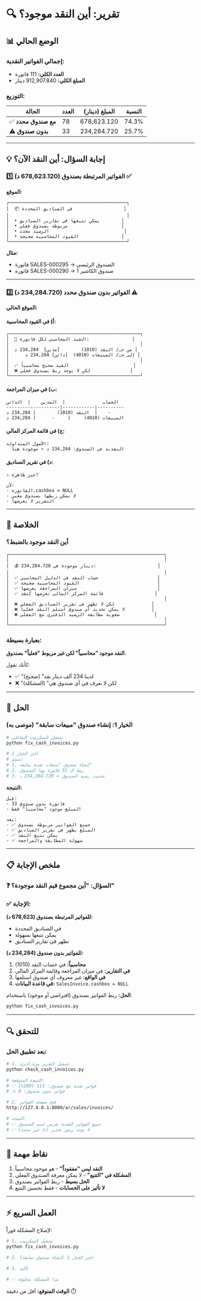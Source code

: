 # 🔍 تقرير: أين النقد موجود؟

## 📊 الوضع الحالي

### إجمالي الفواتير النقدية:
- **العدد الكلي:** 111 فاتورة
- **المبلغ الكلي:** 912,907.840 دينار

### التوزيع:

| الحالة | العدد | المبلغ (دينار) | النسبة |
|--------|------|---------------|--------|
| ✅ **مع صندوق محدد** | 78 | 678,623.120 | 74.3% |
| ⚠️ **بدون صندوق** | 33 | 234,284.720 | 25.7% |

---

## 💡 إجابة السؤال: أين النقد الآن؟

### 1️⃣ الفواتير المرتبطة بصندوق (678,623.120 د) ✅

**الموقع:**
```
┌────────────────────────────────────────────┐
│  📦 في الصناديق المحددة                   │
│                                            │
│  • يمكن تتبعها في تقارير الصناديق        │
│  • مربوطة بصندوق فعلي                    │
│  • الرصيد محدث                            │
│  • القيود المحاسبية صحيحة                │
└────────────────────────────────────────────┘
```

**مثال:**
- فاتورة SALES-000295 → الصندوق الرئيسي
- فاتورة SALES-000290 → صندوق الكاشير 1

---

### 2️⃣ الفواتير بدون صندوق محدد (234,284.720 د) ⚠️

**الموقع الحالي:**

#### أ) في القيود المحاسبية:
```
┌─────────────────────────────────────────────────┐
│  📒 القيد المحاسبي لكل فاتورة:                │
│                                                 │
│  من حـ/ النقد (1010)        [مدين]  234,284 د │
│      إلى حـ/ المبيعات (4010)  [دائن] 234,284 د │
│                                                 │
│  ✅ القيد صحيح محاسبياً                        │
│  ❌ لكن لا يوجد ربط بصندوق فعلي               │
└─────────────────────────────────────────────────┘
```

#### ب) في ميزان المراجعة:
```
الحساب              |  المدين    |  الدائن
--------------------|------------|----------
النقد (1010)        | 234,284 د  |    -
المبيعات (4010)     |     -      | 234,284 د
```

#### ج) في قائمة المركز المالي:
```
الأصول المتداولة:
  النقدية في الصندوق: 234,284 د ← موجودة هنا
```

#### د) في تقرير الصناديق:
```
⚠️ غير ظاهرة!

لأن:
- الفاتورة.cashbox = NULL
- لا يمكن ربطها بصندوق معين
- التقرير لا يعرضها
```

---

## 🎯 الخلاصة

### أين النقد موجود بالضبط؟

```
┌──────────────────────────────────────────────────────────┐
│                                                          │
│  💰 234,284.720 دينار موجودة في:                       │
│                                                          │
│  ✅ حساب النقد في الدليل المحاسبي                      │
│  ✅ القيود المحاسبية صحيحة                             │
│  ✅ ميزان المراجعة يعرضها                              │
│  ✅ قائمة المركز المالي تعرضها كنقد                   │
│                                                          │
│  ❌ لكن لا تظهر في تقرير الصناديق الفعلي              │
│  ❌ لا يمكن تحديد أي صندوق استلم النقد فعلياً          │
│  ❌ صعوبة مطابقة الرصيد الدفتري مع الفعلي             │
│                                                          │
└──────────────────────────────────────────────────────────┘
```

### بعبارة بسيطة:

**النقد موجود "محاسبياً" لكن غير مربوط "فعلياً" بصندوق.**

كأنك تقول:
- ✅ "لدينا 234 ألف دينار نقد" (صحيح)
- ❌ "لكن لا نعرف في أي صندوق هي" (المشكلة)

---

## 🔧 الحل

### الخيار 1: إنشاء صندوق "مبيعات سابقة" (موصى به)

```bash
# تشغيل السكريبت التفاعلي
python fix_cash_invoices.py

# اختر الخيار 1
# سيتم:
# 1. إنشاء صندوق "مبيعات نقدية سابقة"
# 2. ربط الـ 33 فاتورة بهذا الصندوق
# 3. تحديث رصيد الصندوق = 234,284.720 د
```

**النتيجة:**
```
قبل:
- 33 فاتورة بدون صندوق
- المبلغ موجود "محاسبياً" فقط

بعد:
- ✅ جميع الفواتير مربوطة بصندوق
- ✅ المبلغ يظهر في تقرير الصناديق
- ✅ يمكن تتبع النقد
- ✅ سهولة المطابقة والمراجعة
```

---

## 📋 ملخص الإجابة

### ❓ السؤال: "أين مجموع قيم النقد موجودة؟"

### ✅ الإجابة:

**للفواتير المرتبطة بصندوق (678,623 د):**
- في الصناديق المحددة
- يمكن تتبعها بسهولة
- تظهر في تقارير الصناديق

**للفواتير بدون صندوق (234,284 د):**
1. **محاسبياً:** في حساب النقد (1010)
2. **في التقارير:** في ميزان المراجعة وقائمة المركز المالي
3. **في الواقع:** غير معروف أي صندوق استلمها
4. **في قاعدة البيانات:** `SalesInvoice.cashbox = NULL`

**الحل:** ربط الفواتير بصندوق (افتراضي أو موجود) باستخدام:
```bash
python fix_cash_invoices.py
```

---

## 🔍 للتحقق

### بعد تطبيق الحل:

```bash
# 1. تشغيل التقرير مرة أخرى
python check_cash_invoices.py

# النتيجة المتوقعة:
# ✅ فواتير نقدية مع صندوق: 111 (100%)
# ⚠️ فواتير بدون صندوق: 0

# 2. فتح صفحة الفواتير
http://127.0.0.1:8000/ar/sales/invoices/

# النتيجة:
# ✅ جميع الفواتير النقدية تعرض اسم الصندوق
# ✅ لا توجد رموز تحذير (⚠️ غير محدد)
```

---

## 📌 نقاط مهمة

1. **النقد ليس "مفقوداً"** - هو موجود محاسبياً
2. **المشكلة في "التتبع"** - لا يمكن معرفة الصندوق الفعلي
3. **الحل بسيط** - ربط الفواتير بصندوق
4. **لا تأثير على الحسابات** - فقط تحسين التتبع

---

## ⚡ العمل السريع

لإصلاح المشكلة فوراً:

```bash
# 1. تشغيل السكريبت
python fix_cash_invoices.py

# 2. اختر الخيار 1 (إنشاء صندوق سابقة)

# 3. تأكيد

# ✅ تم! المشكلة محلولة
```

**الوقت المتوقع:** أقل من دقيقة ⏱️
